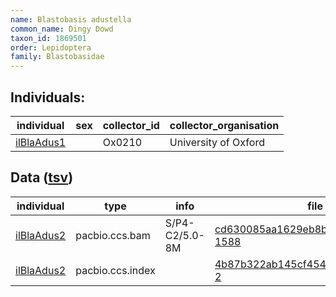 ```yaml
---
name: Blastobasis adustella
common_name: Dingy Dowd
taxon_id: 1869501
order: Lepidoptera
family: Blastobasidae
---
```


## Individuals:

| individual | sex | collector_id | collector_organisation |
| ---------- | --- | ------------ | ---------------------- |
| [ilBlaAdus1](ilBlaAdus1.md) |  | Ox0210 | University of Oxford |

## Data ([tsv](Blastobasis_adustella_data.tsv))

| individual | type | info | file |
| ---------- | ---- | ---- | ---- |
| [ilBlaAdus2](ilBlaAdus2.md) | pacbio.ccs.bam | S/P4-C2/5.0-8M | [cd630085aa1629eb8bdc8c0af81e1fc2-1588](https://darwin.cog.sanger.ac.uk/insects/Blastobasis_adustella/ilBlaAdus2/genomic_data/pacbio/m64089_191122_131021.bc1016_BAK8B_OA--bc1016_BAK8B_OA.ccs.bam) |
| [ilBlaAdus2](ilBlaAdus2.md) | pacbio.ccs.index |  | [4b87b322ab145cf4544ce05f8b49b85f-2](https://darwin.cog.sanger.ac.uk/insects/Blastobasis_adustella/ilBlaAdus2/genomic_data/pacbio/m64089_191122_131021.bc1016_BAK8B_OA--bc1016_BAK8B_OA.ccs.bam.pbi) |
